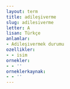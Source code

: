 ```yaml
---
layout: term
title: adileşiverme
slug: adilesiverme
letter: A
lisan: Türkçe
anlamlar:
- Adileşivermek durumu
ozellikler:
- - isim
ornekler:
- - ''
orneklerkaynak:
- - ''
---
```

